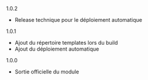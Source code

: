 1.0.2
- Release technique pour le déploiement automatique

1.0.1
- Ajout du répertoire templates lors du build
- Ajout du déploiement automatique

1.0.0
- Sortie officielle du module